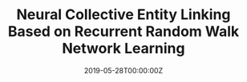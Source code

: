 ---
title: "Neural Collective Entity Linking Based on Recurrent Random Walk Network Learning"
authors:
- Mengge Xue
- Weiming Cai
- Jinsong Su
- Linfeng Song
- Yubin Ge
- Yubao Liu
- Bin Wang
author_notes:
- 
- 
- "通讯作者"
- 
- 
- 
- 
date: "2019-05-28T00:00:00Z"
publishDate: "2025-05-28T17:52:36+00:00"
publication_types: [4）信息抽取]
publication: "**In Proc. of IJCAI 2019.** (CCF-A类)"
---
